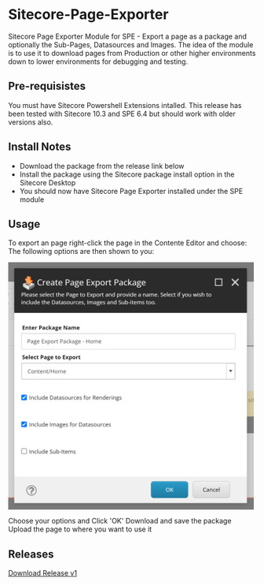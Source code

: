 # Sitecore-Page-Exporter
Sitecore Page Exporter Module for SPE - Export a page as a package and optionally the Sub-Pages, Datasources and Images.
The idea of the module is to use it to download pages from Production or other higher environments down to lower environments for debugging and testing.

## Pre-requisistes
You must have Sitecore Powershell Extensions intalled. This release has been tested with Sitecore 10.3 and SPE 6.4 but should work with older versions also.

## Install Notes
- Download the package from the release link below
- Install the package using the Sitecore package install option in the Sitecore Desktop
- You should now have Sitecore Page Exporter installed under the SPE module

## Usage

To export an page right-click the page in the Contente Editor and choose:
The following options are then shown to you:

  <div>
  <img src="https://github.com/fluxdigital/Sitecore-Page-Exporter/blob/main/page-export-options.png" width="500" align="left">
  </div>
<br clear="both"/>

Choose your options and Click 'OK'
Download and save the package
Upload the page to where you want to use it 

## Releases
[Download Release v1](https://github.com/fluxdigital/Sitecore-Page-Exporter/releases/tag/1.0.0)

